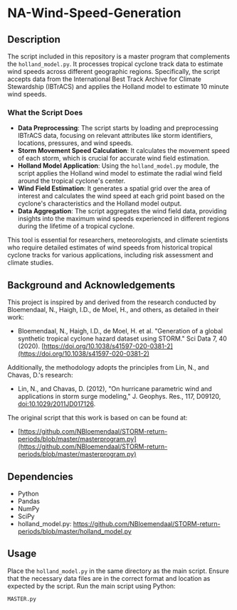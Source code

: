 # NA-Wind-Speed-Generation

## Description

The script included in this repository is a master program that complements the `holland_model.py`. It processes tropical cyclone track data to estimate wind speeds across different geographic regions. Specifically, the script accepts data from the International Best Track Archive for Climate Stewardship (IBTrACS) and applies the Holland model to estimate 10 minute wind speeds.

### What the Script Does

- **Data Preprocessing**: The script starts by loading and preprocessing IBTrACS data, focusing on relevant attributes like storm identifiers, locations, pressures, and wind speeds.
- **Storm Movement Speed Calculation**: It calculates the movement speed of each storm, which is crucial for accurate wind field estimation.
- **Holland Model Application**: Using the `holland_model.py` module, the script applies the Holland wind model to estimate the radial wind field around the tropical cyclone's center.
- **Wind Field Estimation**: It generates a spatial grid over the area of interest and calculates the wind speed at each grid point based on the cyclone's characteristics and the Holland model output.
- **Data Aggregation**: The script aggregates the wind field data, providing insights into the maximum wind speeds experienced in different regions during the lifetime of a tropical cyclone.

This tool is essential for researchers, meteorologists, and climate scientists who require detailed estimates of wind speeds from historical tropical cyclone tracks for various applications, including risk assessment and climate studies.

## Background and Acknowledgements

This project is inspired by and derived from the research conducted by Bloemendaal, N., Haigh, I.D., de Moel, H., and others, as detailed in their work:

- Bloemendaal, N., Haigh, I.D., de Moel, H. et al. "Generation of a global synthetic tropical cyclone hazard dataset using STORM." Sci Data 7, 40 (2020). [https://doi.org/10.1038/s41597-020-0381-2](https://doi.org/10.1038/s41597-020-0381-2)

Additionally, the methodology adopts the principles from Lin, N., and Chavas, D.'s research:

- Lin, N., and Chavas, D. (2012), "On hurricane parametric wind and applications in storm surge modeling," J. Geophys. Res., 117, D09120, [doi:10.1029/2011JD017126](https://doi.org/10.1029/2011JD017126).

The original script that this work is based on can be found at:

- [https://github.com/NBloemendaal/STORM-return-periods/blob/master/masterprogram.py](https://github.com/NBloemendaal/STORM-return-periods/blob/master/masterprogram.py)

## Dependencies

- Python
- Pandas
- NumPy
- SciPy
- holland_model.py: https://github.com/NBloemendaal/STORM-return-periods/blob/master/holland_model.py 

## Usage

Place the `holland_model.py` in the same directory as the main script. Ensure that the necessary data files are in the correct format and location as expected by the script. Run the main script using Python:

```bash
MASTER.py
